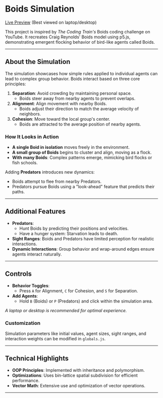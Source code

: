 # Boids Simulation  
[Live Preview](https://ishanmanchanda.github.io/Boids/) (Best viewed on laptop/desktop)  

This project is inspired by *The Coding Train's* Boids coding challenge on YouTube. It recreates Craig Reynolds' Boids model using p5.js, demonstrating emergent flocking behavior of bird-like agents called Boids.  

---

## About the Simulation  
The simulation showcases how simple rules applied to individual agents can lead to complex group behavior. Boids interact based on three core principles:  

1. **Separation**: Avoid crowding by maintaining personal space.  
   - Boids steer away from nearby agents to prevent overlaps.  
2. **Alignment**: Align movement with nearby Boids.  
   - Boids adjust their direction to match the average velocity of neighbors.  
3. **Cohesion**: Move toward the local group's center.  
   - Boids are attracted to the average position of nearby agents.  

### How It Looks in Action  
- **A single Boid in isolation** moves freely in the environment.  
- **A small group of Boids** begins to cluster and align, moving as a flock.  
- **With many Boids**: Complex patterns emerge, mimicking bird flocks or fish schools.  

Adding **Predators** introduces new dynamics:  
- Boids attempt to flee from nearby Predators.  
- Predators pursue Boids using a "look-ahead" feature that predicts their paths.

---

## Additional Features  
- **Predators**:  
  - Hunt Boids by predicting their positions and velocities.  
  - Have a hunger system: Starvation leads to death.  
- **Sight Ranges**: Boids and Predators have limited perception for realistic interactions.  
- **Dynamic Interactions**: Group behavior and wrap-around edges ensure agents interact naturally.  

---

## Controls  
- **Behavior Toggles**:  
  - Press `A` for Alignment, `C` for Cohesion, and `S` for Separation.  
- **Add Agents**:  
  - Hold `B` (Boids) or `P` (Predators) and click within the simulation area.  

*A laptop or desktop is recommended for optimal experience.*  

### Customization  
Simulation parameters like initial values, agent sizes, sight ranges, and interaction weights can be modified in `globals.js`.  

---

## Technical Highlights  
- **OOP Principles**: Implemented with inheritance and polymorphism.  
- **Optimizations**: Uses bin-lattice spatial subdivision for efficient performance.  
- **Vector Math**: Extensive use and optimization of vector operations.  

---

